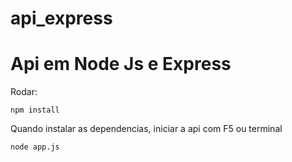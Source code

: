 # api_express

# Api em Node Js e Express

Rodar:
```
npm install
```

Quando instalar as dependencias, iniciar a api com F5 ou terminal
```
node app.js
```
